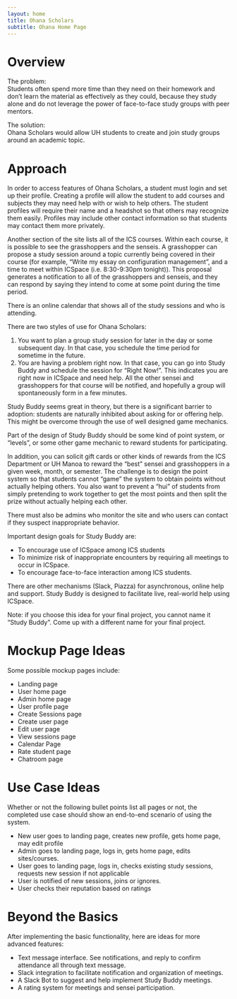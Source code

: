 ```yaml
---
layout: home
title: Ohana Scholars
subtitle: Ohana Home Page
---
```


# Overview

The problem: <br>
Students often spend more time than they need on their homework and don’t learn the material as effectively as they could, because they study alone and do not leverage the power of face-to-face study groups with peer mentors.

The solution: <br>
Ohana Scholars would allow UH students to create and join study groups around an academic topic.

# Approach
In order to access features of Ohana Scholars, a student must login and set up their profile. Creating a profile will allow the student to add courses and subjects they may need help with or wish to help others. The student profiles will require their name and a headshot so that others may recognize them easily. Profiles may include other contact information so that students may contact them more privately.

Another section of the site lists all of the ICS courses. Within each course, it is possible to see the grasshoppers and the senseis. A grasshopper can propose a study session around a topic currently being covered in their course (for example, “Write my essay on configuration management”, and a time to meet within ICSpace (i.e. 8:30-9:30pm tonight)). This proposal generates a notification to all of the grasshoppers and senseis, and they can respond by saying they intend to come at some point during the time period.

There is an online calendar that shows all of the study sessions and who is attending.

There are two styles of use for Ohana Scholars:
<ol>
    <li>
        You want to plan a group study session for later in the day or some subsequent day. In that case, you schedule the time period for sometime in the future.
    </li>
    <li>
        You are having a problem right now. In that case, you can go into Study Buddy and schedule the session for “Right Now!”. This indicates you are right now in ICSpace and need help. All the other sensei and grasshoppers for that course will be notified, and hopefully a group will spontaneously form in a few minutes.
    </li>
</ol>
Study Buddy seems great in theory, but there is a significant barrier to adoption: students are naturally inhibited about asking for or offering help. This might be overcome through the use of well designed game mechanics.

Part of the design of Study Buddy should be some kind of point system, or “levels”, or some other game mechanic to reward students for participating.

In addition, you can solicit gift cards or other kinds of rewards from the ICS Department or UH Manoa to reward the “best” sensei and grasshoppers in a given week, month, or semester. The challenge is to design the point system so that students cannot “game” the system to obtain points without actually helping others. You also want to prevent a “hui” of students from simply pretending to work together to get the most points and then split the prize without actually helping each other.

There must also be admins who monitor the site and who users can contact if they suspect inappropriate behavior.

Important design goals for Study Buddy are:
<ul>
    <li>To encourage use of ICSpace among ICS students</li>
    <li>To minimize risk of inappropriate encounters by requiring all meetings to occur in ICSpace.</li>
    <li>To encourage face-to-face interaction among ICS students.</li>
</ul>
There are other mechanisms (Slack, Piazza) for asynchronous, online help and support. Study Buddy is designed to facilitate live, real-world help using ICSpace.

Note: if you choose this idea for your final project, you cannot name it “Study Buddy”. Come up with a different name for your final project.

# Mockup Page Ideas

Some possible mockup pages include:
<ul>
    <li>Landing page</li>
    <li>User home page</li>
    <li>Admin home page</li>
    <li>User profile page</li>
    <li>Create Sessions page</li>
    <li>Create user page</li>
    <li>Edit user page</li>
    <li>View sessions page</li>
    <li>Calendar Page</li>
    <li>Rate student page</li>
    <li>Chatroom page</li>
</ul>

# Use Case Ideas

Whether or not the following bullet points list all pages or not, the completed use case should show an end-to-end scenario of using the system.

<ul>
    <li>New user goes to landing page, creates new profile, gets home page, may edit profile</li>
    <li>Admin goes to landing page, logs in, gets home page, edits sites/courses.</li>
    <li>User goes to landing page, logs in, checks existing study sessions, requests new session if not applicable</li>
    <li>User is notified of new sessions, joins or ignores.</li>
    <li>User checks their reputation based on ratings</li>
</ul>

# Beyond the Basics

After implementing the basic functionality, here are ideas for more advanced features:

<ul>
    <li>Text message interface. See notifications, and reply to confirm attendance all through text message.</li>
    <li>Slack integration to facilitate notification and organization of meetings.</li>
    <li>A Slack Bot to suggest and help implement Study Buddy meetings.</li>
    <li>A rating system for meetings and sensei participation.</li>
</ul>